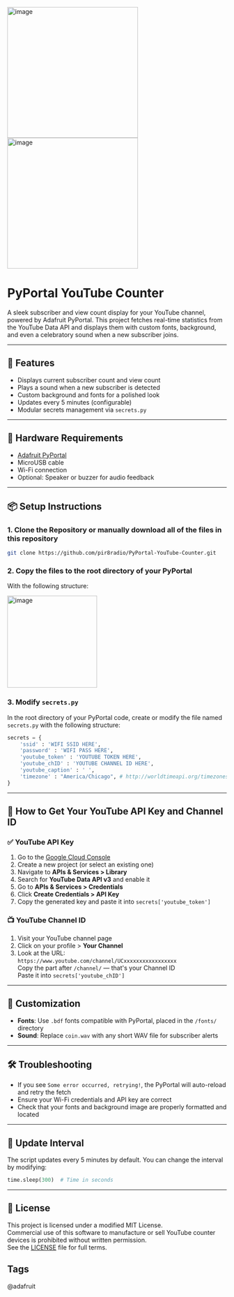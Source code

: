 <img width="300" alt="image" src="https://github.com/user-attachments/assets/d3f30ba0-6621-48ce-87c8-389d28b05bec" /><img width="300" alt="image" src="https://github.com/user-attachments/assets/f4f7005e-1576-47ce-be8e-7750411bd0d4" />


# PyPortal YouTube Counter

A sleek subscriber and view count display for your YouTube channel, powered by Adafruit PyPortal. This project fetches real-time statistics from the YouTube Data API and displays them with custom fonts, background, and even a celebratory sound when a new subscriber joins.

---

## 🚀 Features

- Displays current subscriber count and view count
- Plays a sound when a new subscriber is detected
- Custom background and fonts for a polished look
- Updates every 5 minutes (configurable)
- Modular secrets management via `secrets.py`

---

## 🧰 Hardware Requirements

- [Adafruit PyPortal](https://www.adafruit.com/product/4116)
- MicroUSB cable
- Wi-Fi connection
- Optional: Speaker or buzzer for audio feedback

---

## 📦 Setup Instructions

### 1. Clone the Repository or manually download all of the files in this repository

```bash
git clone https://github.com/pir8radio/PyPortal-YouTube-Counter.git
```

### 2. Copy the files to the root directory of your PyPortal

With the following structure:

<img width="206" height="211" alt="image" src="https://github.com/user-attachments/assets/ad3f79ff-a10c-4c92-b2a1-0490ff393e5a" />


### 3. Modify `secrets.py`

In the root directory of your PyPortal code, create or modify the file named `secrets.py` with the following structure:

```python
secrets = {
    'ssid' : 'WIFI SSID HERE',
    'password' : 'WIFI PASS HERE',
    'youtube_token' : 'YOUTUBE TOKEN HERE',
    'youtube_chID' : 'YOUTUBE CHANNEL ID HERE',
    'youtube_caption' : ' ',
    'timezone' : "America/Chicago", # http://worldtimeapi.org/timezones
}
```

---

## 🔑 How to Get Your YouTube API Key and Channel ID

### ✅ YouTube API Key

1. Go to the [Google Cloud Console](https://console.cloud.google.com/)
2. Create a new project (or select an existing one)
3. Navigate to **APIs & Services > Library**
4. Search for **YouTube Data API v3** and enable it
5. Go to **APIs & Services > Credentials**
6. Click **Create Credentials > API Key**
7. Copy the generated key and paste it into `secrets['youtube_token']`

### 📺 YouTube Channel ID

1. Visit your YouTube channel page
2. Click on your profile > **Your Channel**
3. Look at the URL:  
   `https://www.youtube.com/channel/UCxxxxxxxxxxxxxxxxx`  
   Copy the part after `/channel/` — that's your Channel ID  
   Paste it into `secrets['youtube_chID']`

---

## 🎨 Customization

- **Fonts**: Use `.bdf` fonts compatible with PyPortal, placed in the `/fonts/` directory
- **Sound**: Replace `coin.wav` with any short WAV file for subscriber alerts

---

## 🛠️ Troubleshooting

- If you see `Some error occurred, retrying!`, the PyPortal will auto-reload and retry the fetch
- Ensure your Wi-Fi credentials and API key are correct
- Check that your fonts and background image are properly formatted and located

---

## 📅 Update Interval

The script updates every 5 minutes by default. You can change the interval by modifying:

```python
time.sleep(300)  # Time in seconds
```

---

## 📜 License

This project is licensed under a modified MIT License.  
Commercial use of this software to manufacture or sell YouTube counter devices is prohibited without written permission.  
See the [LICENSE](./LICENSE) file for full terms.

## Tags
@adafruit
